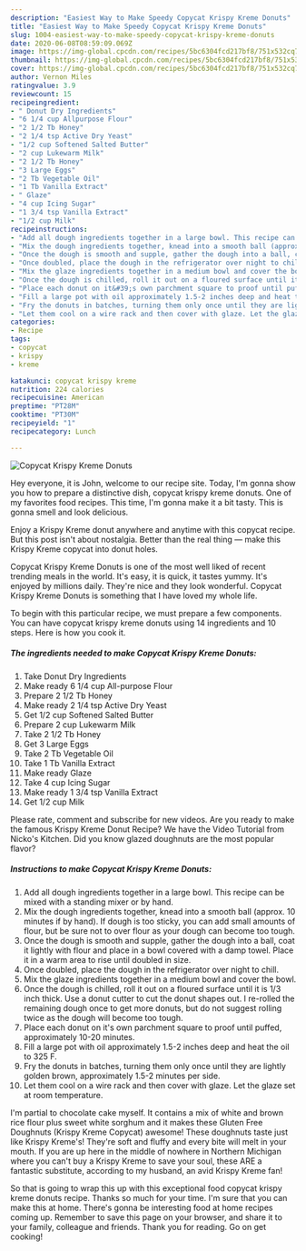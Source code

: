 ```yaml
---
description: "Easiest Way to Make Speedy Copycat Krispy Kreme Donuts"
title: "Easiest Way to Make Speedy Copycat Krispy Kreme Donuts"
slug: 1004-easiest-way-to-make-speedy-copycat-krispy-kreme-donuts
date: 2020-06-08T08:59:09.069Z
image: https://img-global.cpcdn.com/recipes/5bc6304fcd217bf8/751x532cq70/copycat-krispy-kreme-donuts-recipe-main-photo.jpg
thumbnail: https://img-global.cpcdn.com/recipes/5bc6304fcd217bf8/751x532cq70/copycat-krispy-kreme-donuts-recipe-main-photo.jpg
cover: https://img-global.cpcdn.com/recipes/5bc6304fcd217bf8/751x532cq70/copycat-krispy-kreme-donuts-recipe-main-photo.jpg
author: Vernon Miles
ratingvalue: 3.9
reviewcount: 15
recipeingredient:
- " Donut Dry Ingredients"
- "6 1/4 cup Allpurpose Flour"
- "2 1/2 Tb Honey"
- "2 1/4 tsp Active Dry Yeast"
- "1/2 cup Softened Salted Butter"
- "2 cup Lukewarm Milk"
- "2 1/2 Tb Honey"
- "3 Large Eggs"
- "2 Tb Vegetable Oil"
- "1 Tb Vanilla Extract"
- " Glaze"
- "4 cup Icing Sugar"
- "1 3/4 tsp Vanilla Extract"
- "1/2 cup Milk"
recipeinstructions:
- "Add all dough ingredients together in a large bowl. This recipe can be mixed with a standing mixer or by hand."
- "Mix the dough ingredients together, knead into a smooth ball (approx. 10 minutes if by hand). If dough is too sticky, you can add small amounts of flour, but be sure not to over flour as your dough can become too tough."
- "Once the dough is smooth and supple, gather the dough into a ball, coat it lightly with flour and place in a bowl covered with a damp towel. Place it in a warm area to rise until doubled in size."
- "Once doubled, place the dough in the refrigerator over night to chill."
- "Mix the glaze ingredients together in a medium bowl and cover the bowl."
- "Once the dough is chilled, roll it out on a floured surface until it is 1/3 inch thick. Use a donut cutter to cut the donut shapes out. I re-rolled the remaining dough once to get more donuts, but do not suggest rolling twice as the dough will become too tough."
- "Place each donut on it&#39;s own parchment square to proof until puffed, approximately 10-20 minutes."
- "Fill a large pot with oil approximately 1.5-2 inches deep and heat the oil to 325 F."
- "Fry the donuts in batches, turning them only once until they are lightly golden brown, approximately 1.5-2 minutes per side."
- "Let them cool on a wire rack and then cover with glaze. Let the glaze set at room temperature."
categories:
- Recipe
tags:
- copycat
- krispy
- kreme

katakunci: copycat krispy kreme 
nutrition: 224 calories
recipecuisine: American
preptime: "PT28M"
cooktime: "PT30M"
recipeyield: "1"
recipecategory: Lunch

---
```



![Copycat Krispy Kreme Donuts](https://img-global.cpcdn.com/recipes/5bc6304fcd217bf8/751x532cq70/copycat-krispy-kreme-donuts-recipe-main-photo.jpg)

Hey everyone, it is John, welcome to our recipe site. Today, I'm gonna show you how to prepare a distinctive dish, copycat krispy kreme donuts. One of my favorites food recipes. This time, I'm gonna make it a bit tasty. This is gonna smell and look delicious.

Enjoy a Krispy Kreme donut anywhere and anytime with this copycat recipe. But this post isn&#39;t about nostalgia. Better than the real thing — make this Krispy Kreme copycat into donut holes.

Copycat Krispy Kreme Donuts is one of the most well liked of recent trending meals in the world. It's easy, it is quick, it tastes yummy. It's enjoyed by millions daily. They're nice and they look wonderful. Copycat Krispy Kreme Donuts is something that I have loved my whole life.


To begin with this particular recipe, we must prepare a few components. You can have copycat krispy kreme donuts using 14 ingredients and 10 steps. Here is how you cook it.

<!--inarticleads1-->

##### The ingredients needed to make Copycat Krispy Kreme Donuts:

1. Take  Donut Dry Ingredients
1. Make ready 6 1/4 cup All-purpose Flour
1. Prepare 2 1/2 Tb Honey
1. Make ready 2 1/4 tsp Active Dry Yeast
1. Get 1/2 cup Softened Salted Butter
1. Prepare 2 cup Lukewarm Milk
1. Take 2 1/2 Tb Honey
1. Get 3 Large Eggs
1. Take 2 Tb Vegetable Oil
1. Take 1 Tb Vanilla Extract
1. Make ready  Glaze
1. Take 4 cup Icing Sugar
1. Make ready 1 3/4 tsp Vanilla Extract
1. Get 1/2 cup Milk


Please rate, comment and subscribe for new videos. Are you ready to make the famous Krispy Kreme Donut Recipe? We have the Video Tutorial from Nicko&#39;s Kitchen. Did you know glazed doughnuts are the most popular flavor? 

<!--inarticleads2-->

##### Instructions to make Copycat Krispy Kreme Donuts:

1. Add all dough ingredients together in a large bowl. This recipe can be mixed with a standing mixer or by hand.
1. Mix the dough ingredients together, knead into a smooth ball (approx. 10 minutes if by hand). If dough is too sticky, you can add small amounts of flour, but be sure not to over flour as your dough can become too tough.
1. Once the dough is smooth and supple, gather the dough into a ball, coat it lightly with flour and place in a bowl covered with a damp towel. Place it in a warm area to rise until doubled in size.
1. Once doubled, place the dough in the refrigerator over night to chill.
1. Mix the glaze ingredients together in a medium bowl and cover the bowl.
1. Once the dough is chilled, roll it out on a floured surface until it is 1/3 inch thick. Use a donut cutter to cut the donut shapes out. I re-rolled the remaining dough once to get more donuts, but do not suggest rolling twice as the dough will become too tough.
1. Place each donut on it&#39;s own parchment square to proof until puffed, approximately 10-20 minutes.
1. Fill a large pot with oil approximately 1.5-2 inches deep and heat the oil to 325 F.
1. Fry the donuts in batches, turning them only once until they are lightly golden brown, approximately 1.5-2 minutes per side.
1. Let them cool on a wire rack and then cover with glaze. Let the glaze set at room temperature.


I&#39;m partial to chocolate cake myself. It contains a mix of white and brown rice flour plus sweet white sorghum and it makes these Gluten Free Doughnuts (Krispy Kreme Copycat) awesome! These doughnuts taste just like Krispy Kreme&#39;s! They&#39;re soft and fluffy and every bite will melt in your mouth. If you are up here in the middle of nowhere in Northern Michigan where you can&#39;t buy a Krispy Kreme to save your soul, these ARE a fantastic substitute, according to my husband, an avid Krispy Kreme fan! 

So that is going to wrap this up with this exceptional food copycat krispy kreme donuts recipe. Thanks so much for your time. I'm sure that you can make this at home. There's gonna be interesting food at home recipes coming up. Remember to save this page on your browser, and share it to your family, colleague and friends. Thank you for reading. Go on get cooking!
